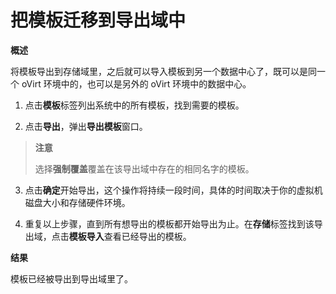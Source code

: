 # 把模板迁移到导出域中

**概述**

将模板导出到存储域里，之后就可以导入模板到另一个数据中心了，既可以是同一个
oVirt 环境中的，也可以是另外的 oVirt 环境中的数据中心。

1. 点击**模板**标签列出系统中的所有模板，找到需要的模板。

2. 点击**导出**，弹出**导出模板**窗口。

> **注意**
>
> 选择**强制覆盖**覆盖在该导出域中存在的相同名字的模板。

3. 点击**确定**开始导出，这个操作将持续一段时间，具体的时间取决于你的虚拟机磁盘大小和存储硬件环境。

4. 重复以上步骤，直到所有想导出的模板都开始导出为止。在**存储**标签找到该导出域，点击**模板导入**查看已经导出的模板。

**结果**

模板已经被导出到导出域里了。
